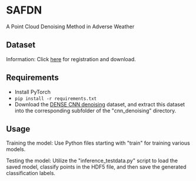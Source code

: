 # SAFDN
A Point Cloud Denoising Method in Adverse Weather
## Dataset
Information: Click [here](https://www.uni-ulm.de/index.php?id=101568) for registration and download.
## Requirements
- Install PyTorch
- `pip install -r requirements.txt`
- Download the [DENSE CNN denoising](https://www.uni-ulm.de/index.php?id=101568) dataset, and extract this dataset into the corresponding subfolder of the "cnn_denoising" directory.
## Usage
Training the model: Use Python files starting with "train" for training various models.

Testing the model: Utilize the "inference_testdata.py" script to load the saved model, classify points in the HDF5 file, and then save the generated classification labels.
